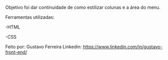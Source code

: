 

Objetivo foi dar continuidade de como estilizar colunas e a área do menu.

Ferramentas utilizadas:

-HTML

-CSS

Feito por:
Gustavo Ferreira
Linkedin: https://www.linkedin.com/in/gustavo-front-end/
